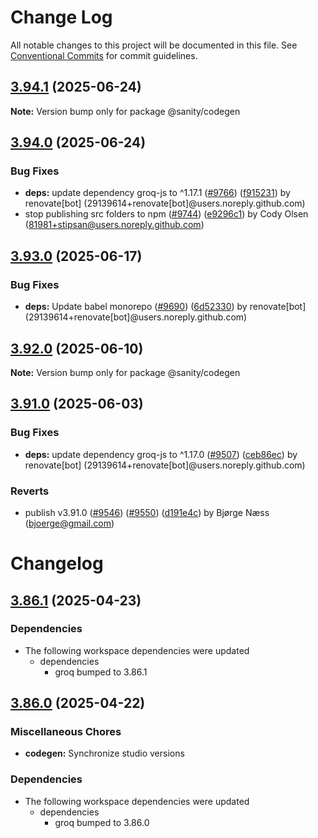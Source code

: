 # Change Log

All notable changes to this project will be documented in this file.
See [Conventional Commits](https://conventionalcommits.org) for commit guidelines.

## [3.94.1](https://github.com/sanity-io/sanity/compare/v3.94.0...v3.94.1) (2025-06-24)

**Note:** Version bump only for package @sanity/codegen

## [3.94.0](https://github.com/sanity-io/sanity/compare/v3.93.0...v3.94.0) (2025-06-24)

### Bug Fixes

* **deps:** update dependency groq-js to ^1.17.1 ([#9766](https://github.com/sanity-io/sanity/issues/9766)) ([f915231](https://github.com/sanity-io/sanity/commit/f915231339443a233f4ff981dc7632dc8a0106aa)) by renovate[bot] (29139614+renovate[bot]@users.noreply.github.com)
* stop publishing src folders to npm ([#9744](https://github.com/sanity-io/sanity/issues/9744)) ([e9296c1](https://github.com/sanity-io/sanity/commit/e9296c12d1c68ea912a309a6bfe6cb752172ba07)) by Cody Olsen (81981+stipsan@users.noreply.github.com)

## [3.93.0](https://github.com/sanity-io/sanity/compare/v3.92.0...v3.93.0) (2025-06-17)

### Bug Fixes

* **deps:** Update babel monorepo ([#9690](https://github.com/sanity-io/sanity/issues/9690)) ([6d52330](https://github.com/sanity-io/sanity/commit/6d523302ffa0232653baacde84bbf6244953f599)) by renovate[bot] (29139614+renovate[bot]@users.noreply.github.com)

## [3.92.0](https://github.com/sanity-io/sanity/compare/v3.91.0...v3.92.0) (2025-06-10)

**Note:** Version bump only for package @sanity/codegen

## [3.91.0](https://github.com/sanity-io/sanity/compare/v3.90.0...v3.91.0) (2025-06-03)

### Bug Fixes

* **deps:** update dependency groq-js to ^1.17.0 ([#9507](https://github.com/sanity-io/sanity/issues/9507)) ([ceb86ec](https://github.com/sanity-io/sanity/commit/ceb86ecd0d98f5028f81d2909a92c94ad15e89c5)) by renovate[bot] (29139614+renovate[bot]@users.noreply.github.com)

### Reverts

* publish v3.91.0 ([#9546](https://github.com/sanity-io/sanity/issues/9546)) ([#9550](https://github.com/sanity-io/sanity/issues/9550)) ([d191e4c](https://github.com/sanity-io/sanity/commit/d191e4cdbccc68cda01f864c0290528df91d9571)) by Bjørge Næss (bjoerge@gmail.com)

# Changelog

## [3.86.1](https://github.com/sanity-io/sanity/compare/v3.86.0...v3.86.1) (2025-04-23)

### Dependencies

* The following workspace dependencies were updated
  * dependencies
    * groq bumped to 3.86.1

## [3.86.0](https://github.com/sanity-io/sanity/compare/codegen-v3.85.1...codegen-v3.86.0) (2025-04-22)

### Miscellaneous Chores

* **codegen:** Synchronize studio versions

### Dependencies

* The following workspace dependencies were updated
  * dependencies
    * groq bumped to 3.86.0

